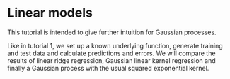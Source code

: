 # Linear models

This tutorial is intended to give further intuition for Gaussian processes.

Like in tutorial 1, we set up a known underlying function, generate training
and test data and calculate predictions and errors. We will compare the results
of linear ridge regression, Gaussian linear kernel regression and finally a
Gaussian process with the usual squared exponential kernel.

